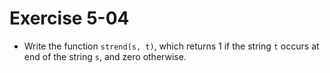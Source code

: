 # Exercise 5-04

- Write the function `strend(s, t)`, which returns 1 if the string `t` occurs at
end of the string `s`, and zero otherwise.
